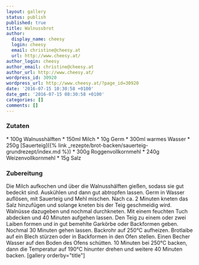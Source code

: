 ```yaml
---
layout: gallery
status: publish
published: true
title: Walnussbrot
author:
  display_name: cheesy
  login: cheesy
  email: christine@cheesy.at
  url: http://www.cheesy.at/
author_login: cheesy
author_email: christine@cheesy.at
author_url: http://www.cheesy.at/
wordpress_id: 30920
wordpress_url: http://www.cheesy.at/?page_id=30920
date: '2016-07-15 10:30:58 +0100'
date_gmt: '2016-07-15 08:30:58 +0100'
categories: []
comments: []
---
```

### Zutaten
\* 100g Walnusshälften
\* 150ml Milch
\* 10g Germ
\* 300ml warmes Wasser
\* 250g [Sauerteig]({% link _rezepte/brot-backen/sauerteig-grundrezept/index.md %})
\* 300g Roggenvollkornmehl
\* 240g Weizenvollkornmehl
\* 15g Salz
### Zubereitung
Die Milch aufkochen und über die Walnusshälften gießen, sodass sie gut bedeckt sind. Auskühlen und dann gut abtropfen lassen.
Germ in Wasser auflösen, mit Sauerteig und Mehl mischen. Nach ca. 2 Minuten kneten das Salz hinzufügen und solange kneten bis der Teig geschmeidig wird. Walnüsse dazugeben und nochmal durchkneten. Mit einem feuchten Tuch abdecken und 40 Minuten aufgehen lassen. Den Teig zu einem oder zwei Laiben formen und in gut bemehlte Garkörbe oder Backformen geben. Nochmal 30 Minuten gehen lassen.
Backrohr auf 250°C aufheizen. Brotlaibe auf ein Blech stürzen oder in Backformen in den Ofen stellen. Einen Becher Wasser auf den Boden des Ofens schütten. 10 Minuten bei 250°C backen, dann die Temperatur auf 190°C hinunter drehen und weitere 40 Minuten backen.
[gallery orderby="title"]
